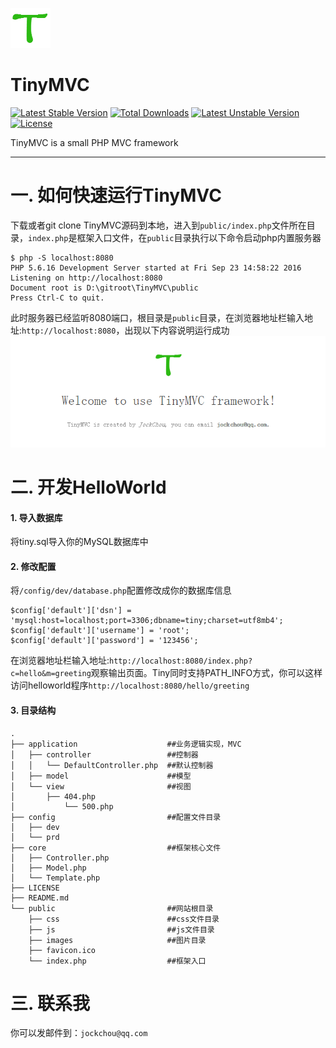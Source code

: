![logo](./logo.png)

# TinyMVC
[![Latest Stable Version](https://poser.pugx.org/jockchou/tinymvc/v/stable)](https://packagist.org/packages/jockchou/tinymvc)
[![Total Downloads](https://poser.pugx.org/jockchou/tinymvc/downloads)](https://packagist.org/packages/jockchou/tinymvc)
[![Latest Unstable Version](https://poser.pugx.org/jockchou/tinymvc/v/unstable)](https://packagist.org/packages/jockchou/tinymvc)
[![License](https://poser.pugx.org/jockchou/tinymvc/license)](https://packagist.org/packages/jockchou/tinymvc)

TinyMVC is a small PHP MVC framework

----------

# 一. 如何快速运行TinyMVC

下载或者git clone TinyMVC源码到本地，进入到`public/index.php`文件所在目录，`index.php`是框架入口文件，在`public`目录执行以下命令启动php内置服务器
```
$ php -S localhost:8080
PHP 5.6.16 Development Server started at Fri Sep 23 14:58:22 2016
Listening on http://localhost:8080
Document root is D:\gitroot\TinyMVC\public
Press Ctrl-C to quit.

```
此时服务器已经监听8080端口，根目录是`public`目录，在浏览器地址栏输入地址:`http://localhost:8080`，出现以下内容说明运行成功
![logo](./TinyMVC.png)
# 二. 开发HelloWorld

#### 1. 导入数据库
将tiny.sql导入你的MySQL数据库中

#### 2. 修改配置
将`/config/dev/database.php`配置修改成你的数据库信息
```
$config['default']['dsn'] = 'mysql:host=localhost;port=3306;dbname=tiny;charset=utf8mb4';
$config['default']['username'] = 'root';
$config['default']['password'] = '123456';
```
在浏览器地址栏输入地址:`http://localhost:8080/index.php?c=hello&m=greeting`观察输出页面。Tiny同时支持PATH_INFO方式，你可以这样访问helloworld程序`http://localhost:8080/hello/greeting`

#### 3. 目录结构

```
.
├── application                    ##业务逻辑实现，MVC
│   ├── controller                 ##控制器
│   │   └── DefaultController.php  ##默认控制器
│   ├── model                      ##模型
│   └── view                       ##视图
│       ├── 404.php
│   		└── 500.php
├── config                         ##配置文件目录
│   ├── dev
│   └── prd
├── core                           ##框架核心文件
│   ├── Controller.php
│   ├── Model.php
│   └── Template.php
├── LICENSE
├── README.md
└── public                         ##网站根目录
    ├── css                        ##css文件目录
    ├── js                         ##js文件目录
    ├── images                     ##图片目录
	├── favicon.ico 
    └── index.php                  ##框架入口
```

# 三. 联系我 ##
你可以发邮件到：`jockchou@qq.com`